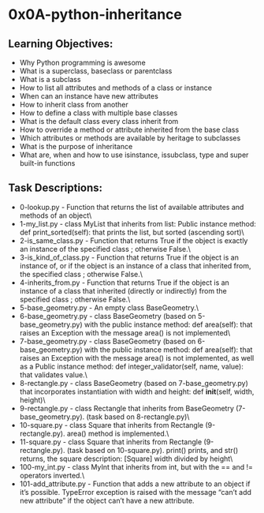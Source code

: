 # 0x0A-python-inheritance

## Learning Objectives:

- Why Python programming is awesome
- What is a superclass, baseclass or parentclass
- What is a subclass
- How to list all attributes and methods of a class or instance
- When can an instance have new attributes
- How to inherit class from another
- How to define a class with multiple base classes
- What is the default class every class inherit from
- How to override a method or attribute inherited from the base class
- Which attributes or methods are available by heritage to subclasses
- What is the purpose of inheritance
- What are, when and how to use isinstance, issubclass, type and super built-in functions

## Task Descriptions:

- 0-lookup.py - Function that returns the list of available attributes and methods of an object\
- 1-my_list.py - class MyList that inherits from list: Public instance method: def print_sorted(self): that prints the list, but sorted (ascending sort)\
- 2-is_same_class.py - Function that returns True if the object is exactly an instance of the specified class ; otherwise False.\
- 3-is_kind_of_class.py - Function that returns True if the object is an instance of, or if the object is an instance of a class that inherited from, the specified class ; otherwise False.\
- 4-inherits_from.py - Function that returns True if the object is an instance of a class that inherited (directly or indirectly) from the specified class ; otherwise False.\
- 5-base_geometry.py - An empty class BaseGeometry.\
- 6-base_geometry.py - class BaseGeometry (based on 5-base_geometry.py) with the public instance method: def area(self): that raises an Exception with the message area() is not implemented\
- 7-base_geometry.py - class BaseGeometry (based on 6-base_geometry.py) with the public instance method: def area(self): that raises an Exception with the message area() is not implemented, as well as a Public instance method: def integer_validator(self, name, value): that validates value.\
- 8-rectangle.py - class BaseGeometry (based on 7-base_geometry.py) that incorporates instantiation with width and height: def __init__(self, width, height)\
- 9-rectangle.py - class Rectangle that inherits from BaseGeometry (7-base_geometry.py). (task based on 8-rectangle.py)\
- 10-square.py - class Square that inherits from Rectangle (9-rectangle.py). area() method is implemented.\
- 11-square.py - class Square that inherits from Rectangle (9-rectangle.py). (task based on 10-square.py). print() prints, and str() returns, the square description: [Square] width divided by height\
- 100-my_int.py - class MyInt that inherits from int, but with the == and != operators inverted.\
- 101-add_attribute.py - Function that adds a new attribute to an object if it’s possible. TypeError exception is raised with the message “can’t add new attribute” if the object can’t have a new attribute.
